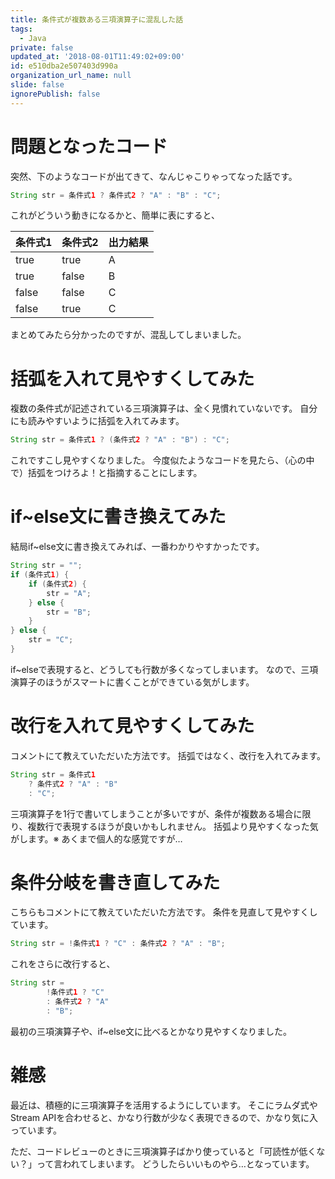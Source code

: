 ```yaml
---
title: 条件式が複数ある三項演算子に混乱した話
tags:
  - Java
private: false
updated_at: '2018-08-01T11:49:02+09:00'
id: e510dba2e507403d990a
organization_url_name: null
slide: false
ignorePublish: false
---
```

# 問題となったコード

突然、下のようなコードが出てきて、なんじゃこりゃってなった話です。

```java
String str = 条件式1 ? 条件式2 ? "A" : "B" : "C";
```

これがどういう動きになるかと、簡単に表にすると、

| 条件式1 | 条件式2 | 出力結果 |
| :----- | :----- | :------ |
| true | true | A |
| true | false | B |
| false | false | C |
| false | true | C |

まとめてみたら分かったのですが、混乱してしまいました。

# 括弧を入れて見やすくしてみた

複数の条件式が記述されている三項演算子は、全く見慣れていないです。
自分にも読みやすいように括弧を入れてみます。

```java
String str = 条件式1 ? (条件式2 ? "A" : "B") : "C";
```

これですこし見やすくなりました。
今度似たようなコードを見たら、（心の中で）括弧をつけろよ！と指摘することにします。

# if~else文に書き換えてみた

結局if~else文に書き換えてみれば、一番わかりやすかったです。

```java
String str = "";
if (条件式1) {
    if (条件式2) {
        str = "A";
    } else {
        str = "B";
    }
} else {
    str = "C";
}
```

if~elseで表現すると、どうしても行数が多くなってしまいます。
なので、三項演算子のほうがスマートに書くことができている気がします。
# 改行を入れて見やすくしてみた

コメントにて教えていただいた方法です。
括弧ではなく、改行を入れてみます。

```java
String str = 条件式1
    ? 条件式2 ? "A" : "B"
    : "C";
```

三項演算子を1行で書いてしまうことが多いですが、条件が複数ある場合に限り、複数行で表現するほうが良いかもしれません。
括弧より見やすくなった気がします。※ あくまで個人的な感覚ですが…

# 条件分岐を書き直してみた

こちらもコメントにて教えていただいた方法です。
条件を見直して見やすくしています。

```java
String str = !条件式1 ? "C" : 条件式2 ? "A" : "B";
```

これをさらに改行すると、

```java
String str = 
        !条件式1 ? "C"
        : 条件式2 ? "A"
        : "B";
```

最初の三項演算子や、if~else文に比べるとかなり見やすくなりました。

# 雑感

最近は、積極的に三項演算子を活用するようにしています。
そこにラムダ式やStream APIを合わせると、かなり行数が少なく表現できるので、かなり気に入っています。

ただ、コードレビューのときに三項演算子ばかり使っていると「可読性が低くない？」って言われてしまいます。
どうしたらいいものやら…となっています。
